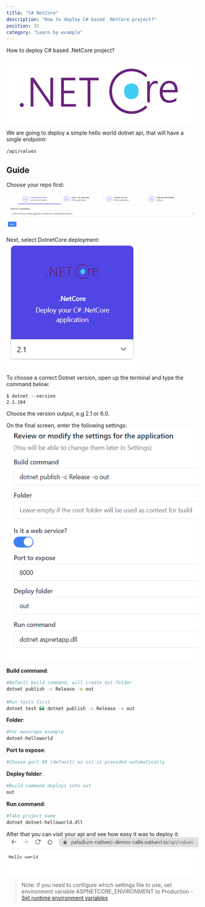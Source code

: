 ```yaml
---
title: "C# NetCore"
description: "How to deploy C# based .NetCore project?"
position: 32
category: "Learn by example"
---
```


<description>
How to deploy C# based .NetCore project?
</description>

![NetCore](/images/languages/dotnet_core.png)

We are going to deploy a simple hello world dotnet api, that will have a single endpoint:
```
/api/values
```

## Guide
Choose your repo first:

![Choose repo](/images/intro/choose-repo.png)

Next, select DotnetCore deployment:
![Dotnet select](/images/examples/dotnet-core-choose.png)

To choose a correct Dotnet version, open up the terminal and type the command below:
```
$ dotnet --version
2.1.104
```

Choose the version output, e.g 2.1 or 6.0.

On the final screen, enter the following settings:
![DotnetCore settings](/images/examples/dotnet-core-settings.png)

**Build command**:
```bash
#Default build command, will create out folder
dotnet publish -c Release -o out

#Run tests first
dotnet test && dotnet publish -c Release -o out
```

**Folder**:
```bash
#For monorepo example
dotnet-helloworld
```

**Port to expose**:
```bash
#Choose port 80 (default) as ssl is provided automatically
```

**Deploy folder**:
```bash
#Build command deploys into out
out
```

**Run command**:
```bash
#Take project name
dotnet dotnet-helloworld.dll
```

After that you can visit your api and see how easy it was to deploy it:
![Deployed](/images/examples/dotnet-core-deployed.png)


> Note: if you need to configure which settings file to use, set environment variable ASPNETCORE_ENVIRONMENT to Production - [Set runtime environment variables](/apps/envs)